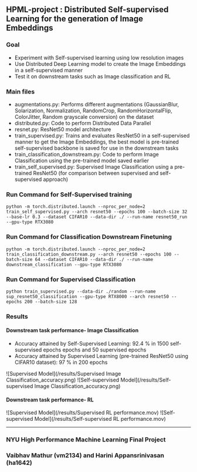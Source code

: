 ## HPML-project : Distributed Self-supervised Learning for the generation of Image Embeddings

### Goal

- Experiment with Self-supervised learning using low resolution images 
- Use Distributed Deep Learning model to create the Image Embeddings in a self-supervised manner
- Test it on downstream tasks such as Image classification and RL

### Main files

- augmentations.py: Performs different augmentations (GaussianBlur, Solarization, Normalization, RandomCrop, RandomHorizontalFlip, ColorJitter, Random grayscale conversion) on the dataset
- distributed.py: Code to perform Distributed Data Parallel
- resnet.py: ResNet50 model architecture
- train_supervised.py: Trains and evaluates ResNet50 in a self-supervised manner to get the Image Embeddings, the best model is pre-trained self-supervised backbone is saved for use in the downstream tasks 
- train_classification_downstream.py: Code to perform Image Classification using the pre-trained model saved earlier
- train_self_supervised.py: Supervised Image Classification using a pre-trained ResNet50 (for comparison between supervised and self-supervised approach)

### Run Command for Self-Supervised training
```
python -m torch.distributed.launch --nproc_per_node=2 train_self_supervised.py --arch resnet50 --epochs 100 --batch-size 32 --base-lr 0.3 --dataset CIFAR10 --data-dir ./ --run-name resnet50_run --gpu-type RTX3080
```

### Run Command for Classification Downstream Finetuning
```
python -m torch.distributed.launch --nproc_per_node=2 train_classification_downstream.py --arch resnet50 --epochs 100 --batch-size 64 --dataset CIFAR10 --data-dir ./ --run-name downstream_classification --gpu-type RTX3080
```

### Run Command for Supervised Classification
```
python train_supervised.py --data-dir ./random --run-name sup_resnet50_classification --gpu-type RTX8000 --arch resnet50 --epochs 200 --batch-size 128
```

### Results

#### Downstream task performance- Image Classification
- Accuracy attained by Self-Supervised Learning: 92.4 % in 1500 self-supervised epochs epochs and 50 supervised epochs
- Accuracy attained by Supervised Learning (pre-trained ResNet50 using CIFAR10 dataset): 97 % in 200 epochs

![Supervised Model](/results/Supervised Image Classification_accuracy.png)
![Self-supervised Model](/results/Self-supervised Image Classification_accuracy.png)

#### Downstream task performance- RL
![Supervised Model](/results/Supervised RL performance.mov)
![Self-supervised Model](/results/Self-supervised RL performance.mov)

---
### NYU High Performance Machine Learning Final Project
### Vaibhav Mathur (vm2134) and Harini Appansrinivasan (ha1642)
